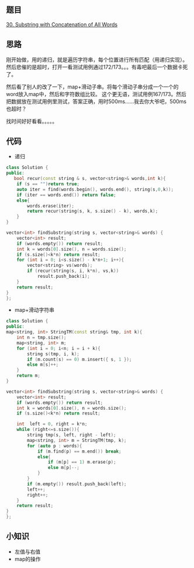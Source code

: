 ## 题目
[30. Substring with Concatenation of All Words](https://leetcode-cn.com/problems/substring-with-concatenation-of-all-words/)
## 思路
刚开始做，用的递归，就是遍历字符串，每个位置进行所有匹配（用递归实现）。
然后悲催的是超时，打开一看测试用例通过172/173。。。有毒吧最后一个数据卡死了。

然后看了别人的改了一下，map+滑动子串。将每个滑动子串分成一个一个的word放入map中，然后和字符数组比较。
这个更无语，测试用例167/173。然后把数据放在测试用例里测试，答案正确，用时500ms......我去你大爷吧，500ms也超时？

找时间好好看看。。。。。
## 代码
* 递归
```c++
class Solution {
public:
   bool recur(const string & s, vector<string>& words,int k){
	if (s == "")return true;
	auto iter = find(words.begin(), words.end(), string(s,0,k));
	if (iter == words.end()) return false;
	else{
		words.erase(iter);
		return recur(string(s, k, s.size() - k), words,k);
	}
}

vector<int> findSubstring(string s, vector<string>& words) {
	vector<int> result;
	if (words.empty()) return result;
	int k = words[0].size(), n = words.size();
	if (s.size()<k*n) return result;
	for (int i = 0; i<s.size() - k*n+1; i++){
        vector<string> vs(words);
	    if (recur(string(s, i, k*n), vs,k))
	    	result.push_back(i);
    }
	return result;
}
};
```
* map+滑动字符串
```c++
class Solution {
public:
map<string, int> StringTM(const string& tmp, int k){
	int n = tmp.size();
	map<string, int> m;
	for (int i = 0; i<n; i = i + k){
		string s(tmp, i, k);
		if (m.count(s) == 0) m.insert({ s, 1 });
		else m[s]++;
	}
	return m;
}

vector<int> findSubstring(string s, vector<string>& words) {
	vector<int> result;
	if (words.empty()) return result;
	int k = words[0].size(), n = words.size();
	if (s.size()<k*n) return result;

	int  left = 0, right = k*n;
	while (right<=s.size()){
		string tmp(s, left, right - left);
		map<string, int> m = StringTM(tmp, k);
		for (auto p : words){
			if (m.find(p) == m.end()) break;
			else{
				if (m[p] == 1) m.erase(p);
				else m[p]--;
			}
		}
		if (m.empty()) result.push_back(left);
		left++;
		right++;
	}
    return result;
}
};
```
## 小知识
* 左值与右值
* map的操作
